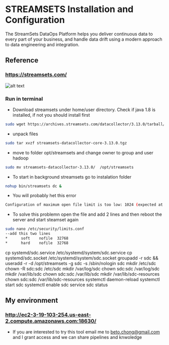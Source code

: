 # STREAMSETS Installation and Configuration
The StreamSets DataOps Platform helps you deliver continuous data to every part of your business, 
and handle data drift using a modern approach to data engineering and integration.

## Reference 
###  https://streamsets.com/


![alt text](https://achong.blob.core.windows.net/gitimages/StreamSets.PNG)


### Run in terminal

* Download streamsets under home/user directory. Check if java 1.8 is installed, if not you should install first
```bash
sudo wget https://archives.streamsets.com/datacollector/3.13.0/tarball/streamsets-datacollector-core-3.13.0.tgz
```

* unpack files
```bash
sudo tar xvzf streamsets-datacollector-core-3.13.0.tgz 
```

* move to folder opt/streamsets and change owner to group and user hadoop
```bash
sudo mv streamsets-datacollector-3.13.0/  /opt/streamsets
```

* To start in background streamsets go to instalation folder 
```bash
nohup bin/streamsets dc &
```

* You will probably het this error
```bash
Configuration of maximum open file limit is too low: 1024 (expected at least 32768). Please consult https://goo.gl/6dmjXd
```

* To solve this problemn open the file and add 2 lines and then reboot the server and start steamset again
```bash
sudo nano /etc/security/limits.conf
--add this two lines
*      soft    nofile  32768
*      hard    nofile  32768

```

cp systemd/sdc.service /etc/systemd/system/sdc.service
cp systemd/sdc.socket /etc/systemd/system/sdc.socket
groupadd -r sdc && useradd -r -d /opt/streamsets -g sdc -s /sbin/nologin sdc
mkdir /etc/sdc
chown -R sdc:sdc /etc/sdc
mkdir /var/log/sdc
chown sdc:sdc /var/log/sdc
mkdir /var/lib/sdc
chown sdc:sdc /var/lib/sdc
mkdir /var/lib/sdc-resources
chown sdc:sdc /var/lib/sdc-resources
systemctl daemon-reload
systemctl start sdc
systemctl enable sdc
service sdc status

## My environment 
###  http://ec2-3-19-103-254.us-east-2.compute.amazonaws.com:18630/
* If you are interested to try this tool email me to beto.chong@gmail.com and I grant access and we can share pipelines and knwoledge
